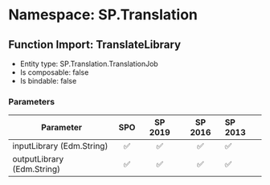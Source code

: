 # Namespace: SP.Translation

## Function Import: TranslateLibrary

- Entity type: SP.Translation.TranslationJob
- Is composable: false
- Is bindable: false

### Parameters

Parameter | SPO | SP 2019 | SP 2016 | SP 2013
----------|:---:|:-------:|:-------:|:-------
inputLibrary (Edm.String) | ✅ | ✅ | ✅ | ✅
outputLibrary (Edm.String) | ✅ | ✅ | ✅ | ✅
